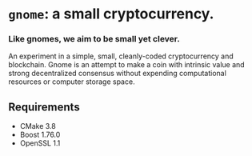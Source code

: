# `gnome`: a small cryptocurrency.

### Like gnomes, we aim to be small yet clever.

An experiment in a simple, small, cleanly-coded cryptocurrency and blockchain. 
Gnome is an attempt to make a coin with intrinsic value and strong decentralized consensus without expending computational resources or computer storage space.

## Requirements
- CMake 3.8
- Boost 1.76.0
- OpenSSL 1.1
